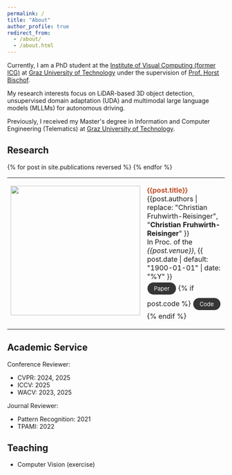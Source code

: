 ```yaml
---
permalink: /
title: "About"
author_profile: true
redirect_from: 
  - /about/
  - /about.html
---
```


<style>
.mybutton {
    background-color: #363636;
    border: none;
    color: white;
    padding: 6px 15px;
    text-align: center;
    text-decoration: none !important;
    display: inline-block;
    font-size: 13px;
    margin: 4px 1px;
    cursor: pointer;
    border-radius: 25px
}
</style>

Currently, I am a PhD student at the [Institute of Visual Computing (former ICG)](https://www.tugraz.at/institute/icg/home) at [Graz University of Technology](https://www.tugraz.at/) under the supervision of [Prof. Horst Bischof](https://scholar.google.at/citations?user=_pq05Q4AAAAJ).

My research interests focus on LiDAR-based 3D object detection, unsupervised domain adaptation (UDA) and multimodal large language models (MLLMs) for autonomous driving.  

Previously, I received my Master's degree in Information and Computer Engineering (Telematics) at [Graz University of Technology](https://www.tugraz.at/).


Research
------
<table border="0" style="border-collapse: collapse; border: none;">
  {% for post in site.publications reversed %}
  <tr>
    <td style="border: none; vertical-align: top;">
      <p>
      <img src="{{post.img}}" style="width: 300px;">
      </p>
    </td>
    <td style="border: none; vertical-align: top;">
      <p>
        <strong style='color: #BF4C26; font-size: 12pt;'>{{post.title}}<br></strong>
        {{post.authors | replace: "Christian Fruhwirth-Reisinger", "<strong>Christian Fruhwirth-Reisinger</strong>" }}<br>
        In Proc. of the <i>{{post.venue}}</i>, {{ post.date | default: "1900-01-01" | date: "%Y" }}<br>
        <a href="{{post.paperlink}}" class="mybutton">
        <span class="icon">
          <i class="fa fa-file-pdf withpuburl"></i>
        </span>
        <span> Paper </span>
        </a>
        {% if post.code %}
          <a href="{{post.code}}" class="mybutton">
          <span class="icon">
            <i class="fab fa-github"></i>
          </span>
          <span> Code </span>
          </a>
        {% endif %}
        <!-- <hr> -->
      </p>
    </td>
  </tr>
  {% endfor %}
</table>
<!-- <table border="0" style="border-collapse: collapse; border: none;">
  {% for post in site.publications reversed %}
  <tr>
    <td style="border: none;">{{post.title}}</td>
  </tr>
  {% endfor %}
</table> -->



Academic Service
------
Conference Reviewer: 
- CVPR: 2024, 2025 
- ICCV: 2025
- WACV: 2023, 2025

Journal Reviewer:
- Pattern Recognition: 2021
- TPAMI: 2022

Teaching
------
- Computer Vision (exercise)


<!-- This is the front page of a website that is powered by the [Academic Pages template](https://github.com/academicpages/academicpages.github.io) and hosted on GitHub pages. [GitHub pages](https://pages.github.com) is a free service in which websites are built and hosted from code and data stored in a GitHub repository, automatically updating when a new commit is made to the repository. This template was forked from the [Minimal Mistakes Jekyll Theme](https://mmistakes.github.io/minimal-mistakes/) created by Michael Rose, and then extended to support the kinds of content that academics have: publications, talks, teaching, a portfolio, blog posts, and a dynamically-generated CV. You can fork [this template](https://github.com/academicpages/academicpages.github.io) right now, modify the configuration and markdown files, add your own PDFs and other content, and have your own site for free, with no ads!

A data-driven personal website
======
Like many other Jekyll-based GitHub Pages templates, Academic Pages makes you separate the website's content from its form. The content & metadata of your website are in structured markdown files, while various other files constitute the theme, specifying how to transform that content & metadata into HTML pages. You keep these various markdown (.md), YAML (.yml), HTML, and CSS files in a public GitHub repository. Each time you commit and push an update to the repository, the [GitHub pages](https://pages.github.com/) service creates static HTML pages based on these files, which are hosted on GitHub's servers free of charge.

Many of the features of dynamic content management systems (like Wordpress) can be achieved in this fashion, using a fraction of the computational resources and with far less vulnerability to hacking and DDoSing. You can also modify the theme to your heart's content without touching the content of your site. If you get to a point where you've broken something in Jekyll/HTML/CSS beyond repair, your markdown files describing your talks, publications, etc. are safe. You can rollback the changes or even delete the repository and start over - just be sure to save the markdown files! Finally, you can also write scripts that process the structured data on the site, such as [this one](https://github.com/academicpages/academicpages.github.io/blob/master/talkmap.ipynb) that analyzes metadata in pages about talks to display [a map of every location you've given a talk](https://academicpages.github.io/talkmap.html).

Getting started
======
1. Register a GitHub account if you don't have one and confirm your e-mail (required!)
1. Fork [this template](https://github.com/academicpages/academicpages.github.io) by clicking the "Use this template" button in the top right. 
1. Go to the repository's settings (rightmost item in the tabs that start with "Code", should be below "Unwatch"). Rename the repository "[your GitHub username].github.io", which will also be your website's URL.
1. Set site-wide configuration and create content & metadata (see below -- also see [this set of diffs](http://archive.is/3TPas) showing what files were changed to set up [an example site](https://getorg-testacct.github.io) for a user with the username "getorg-testacct")
1. Upload any files (like PDFs, .zip files, etc.) to the files/ directory. They will appear at https://[your GitHub username].github.io/files/example.pdf.  
1. Check status by going to the repository settings, in the "GitHub pages" section

Site-wide configuration
------
The main configuration file for the site is in the base directory in [_config.yml](https://github.com/academicpages/academicpages.github.io/blob/master/_config.yml), which defines the content in the sidebars and other site-wide features. You will need to replace the default variables with ones about yourself and your site's github repository. The configuration file for the top menu is in [_data/navigation.yml](https://github.com/academicpages/academicpages.github.io/blob/master/_data/navigation.yml). For example, if you don't have a portfolio or blog posts, you can remove those items from that navigation.yml file to remove them from the header. 

Create content & metadata
------
For site content, there is one markdown file for each type of content, which are stored in directories like _publications, _talks, _posts, _teaching, or _pages. For example, each talk is a markdown file in the [_talks directory](https://github.com/academicpages/academicpages.github.io/tree/master/_talks). At the top of each markdown file is structured data in YAML about the talk, which the theme will parse to do lots of cool stuff. The same structured data about a talk is used to generate the list of talks on the [Talks page](https://academicpages.github.io/talks), each [individual page](https://academicpages.github.io/talks/2012-03-01-talk-1) for specific talks, the talks section for the [CV page](https://academicpages.github.io/cv), and the [map of places you've given a talk](https://academicpages.github.io/talkmap.html) (if you run this [python file](https://github.com/academicpages/academicpages.github.io/blob/master/talkmap.py) or [Jupyter notebook](https://github.com/academicpages/academicpages.github.io/blob/master/talkmap.ipynb), which creates the HTML for the map based on the contents of the _talks directory).

**Markdown generator**

The repository includes [a set of Jupyter notebooks](https://github.com/academicpages/academicpages.github.io/tree/master/markdown_generator
) that converts a CSV containing structured data about talks or presentations into individual markdown files that will be properly formatted for the Academic Pages template. The sample CSVs in that directory are the ones I used to create my own personal website at stuartgeiger.com. My usual workflow is that I keep a spreadsheet of my publications and talks, then run the code in these notebooks to generate the markdown files, then commit and push them to the GitHub repository.

How to edit your site's GitHub repository
------
Many people use a git client to create files on their local computer and then push them to GitHub's servers. If you are not familiar with git, you can directly edit these configuration and markdown files directly in the github.com interface. Navigate to a file (like [this one](https://github.com/academicpages/academicpages.github.io/blob/master/_talks/2012-03-01-talk-1.md) and click the pencil icon in the top right of the content preview (to the right of the "Raw | Blame | History" buttons). You can delete a file by clicking the trashcan icon to the right of the pencil icon. You can also create new files or upload files by navigating to a directory and clicking the "Create new file" or "Upload files" buttons. 

Example: editing a markdown file for a talk
![Editing a markdown file for a talk](/images/editing-talk.png)

For more info
------
More info about configuring Academic Pages can be found in [the guide](https://academicpages.github.io/markdown/), the [growing wiki](https://github.com/academicpages/academicpages.github.io/wiki), and you can always [ask a question on GitHub](https://github.com/academicpages/academicpages.github.io/discussions). The [guides for the Minimal Mistakes theme](https://mmistakes.github.io/minimal-mistakes/docs/configuration/) (which this theme was forked from) might also be helpful. -->
